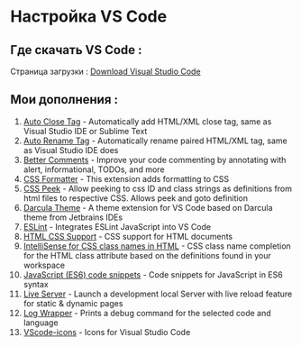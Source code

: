 # Настройка VS Code
## Где скачать VS Code :
Страница загрузки : [Download Visual Studio Code](https://code.visualstudio.com/download)
## Мои дополнения :
1. [Auto Close Tag](https://marketplace.visualstudio.com/items?itemName=formulahendry.auto-close-tag) - 
Automatically add HTML/XML close tag, same as Visual Studio IDE or Sublime Text <br>
0. [Auto Rename Tag](https://marketplace.visualstudio.com/items?itemName=formulahendry.auto-rename-tag) - 
Automatically rename paired HTML/XML tag, same as Visual Studio IDE does <br>
0. [Better Comments](https://marketplace.visualstudio.com/items?itemName=aaron-bond.better-comments) -
Improve your code commenting by annotating with alert, informational, TODOs, and more <br>
0. [CSS Formatter](https://marketplace.visualstudio.com/items?itemName=aeschli.vscode-css-formatter) - 
This extension adds formatting to CSS <br>
0. [CSS Peek](https://marketplace.visualstudio.com/items?itemName=pranaygp.vscode-css-peek) - 
Allow peeking to css ID and class strings as definitions from html files to respective CSS. Allows peek and goto definition<br>
0. [Darcula Theme](https://marketplace.visualstudio.com/items?itemName=rokoroku.vscode-theme-darcula) - 
A theme extension for VS Code based on Darcula theme from Jetbrains IDEs <br>
0. [ESLint](https://marketplace.visualstudio.com/items?itemName=dbaeumer.vscode-eslint) - 
Integrates ESLint JavaScript into VS Code <br>
0. [HTML CSS Support](https://marketplace.visualstudio.com/items?itemName=ecmel.vscode-html-css) - 
CSS support for HTML documents <br>
0. [IntelliSense for CSS class names in HTML](https://marketplace.visualstudio.com/items?itemName=Zignd.html-css-class-completion) - 
CSS class name completion for the HTML class attribute based on the definitions found in your workspace <br>
0. [JavaScript (ES6) code snippets](https://marketplace.visualstudio.com/items?itemName=xabikos.JavaScriptSnippets) - 
Code snippets for JavaScript in ES6 syntax <br>
0. [Live Server](https://marketplace.visualstudio.com/items?itemName=ritwickdey.LiveServer) - 
Launch a development local Server with live reload feature for static & dynamic pages <br>
0. [Log Wrapper](https://marketplace.visualstudio.com/items?itemName=chrisvltn.log-wrapper-for-vscode) -
Prints a debug command for the selected code and language <br>
0. [VScode-icons](https://marketplace.visualstudio.com/items?itemName=vscode-icons-team.vscode-icons) - 
Icons for Visual Studio Code
